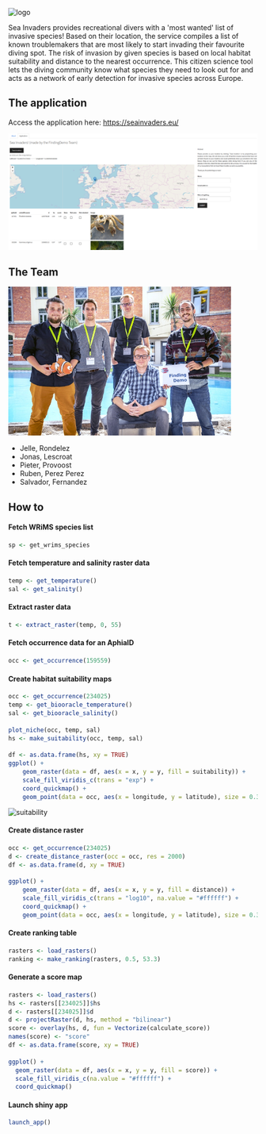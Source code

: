 ![logo](images/SeaInvaders_small.png)

Sea Invaders provides recreational divers with a 'most wanted' list of invasive species! Based on their location, the service compiles a list of known troublemakers that are most likely to start invading their favourite diving spot. The risk of invasion by given species is based on local habitat suitability and distance to the nearest occurrence. This citizen science tool lets the diving community know what species they need to look out for and acts as a network of early detection for invasive species across Europe.

## The application
Access the application here:
<https://seainvaders.eu/>

[![screenshot](images/FindingDemo_Screenshot.PNG)](https://seainvaders.eu/)


## The Team
![team](images/FindingDemo_team.png)

* Jelle, Rondelez
* Jonas, Lescroat
* Pieter, Provoost
* Ruben, Perez Perez
* Salvador, Fernandez

## How to
#### Fetch WRiMS species list

```r
sp <- get_wrims_species
```

#### Fetch temperature and salinity raster data

```r
temp <- get_temperature()
sal <- get_salinity()
```

#### Extract raster data

```r
t <- extract_raster(temp, 0, 55)
```

#### Fetch occurrence data for an AphiaID

```r
occ <- get_occurrence(159559)
```

#### Create habitat suitability maps

```r
occ <- get_occurrence(234025)
temp <- get_biooracle_temperature()
sal <- get_biooracle_salinity()

plot_niche(occ, temp, sal)
hs <- make_suitability(occ, temp, sal)

df <- as.data.frame(hs, xy = TRUE)
ggplot() +
    geom_raster(data = df, aes(x = x, y = y, fill = suitability)) +
    scale_fill_viridis_c(trans = "exp") +
    coord_quickmap() +
    geom_point(data = occ, aes(x = longitude, y = latitude), size = 0.3)
```

![suitability](images/cercopagis_pengoi.png)

#### Create distance raster

```r
occ <- get_occurrence(234025)
d <- create_distance_raster(occ = occ, res = 2000)
df <- as.data.frame(d, xy = TRUE)

ggplot() +
    geom_raster(data = df, aes(x = x, y = y, fill = distance)) +
    scale_fill_viridis_c(trans = "log10", na.value = "#ffffff") +
    coord_quickmap() +
    geom_point(data = occ, aes(x = longitude, y = latitude), size = 0.3)
```

#### Create ranking table

```r
rasters <- load_rasters()
ranking <- make_ranking(rasters, 0.5, 53.3)
```

#### Generate a score map

```r
rasters <- load_rasters()
hs <- rasters[[234025]]$hs
d <- rasters[[234025]]$d
d <- projectRaster(d, hs, method = "bilinear")
score <- overlay(hs, d, fun = Vectorize(calculate_score))
names(score) <- "score"
df <- as.data.frame(score, xy = TRUE)

ggplot() +
  geom_raster(data = df, aes(x = x, y = y, fill = score)) +
  scale_fill_viridis_c(na.value = "#ffffff") +
  coord_quickmap()
```

#### Launch shiny app

```r
launch_app()
```
